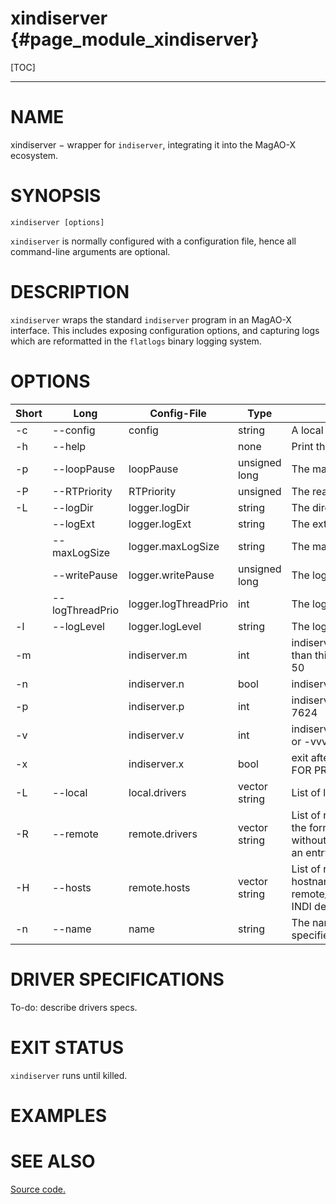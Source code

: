 xindiserver  {#page_module_xindiserver}
==========

[TOC]

------------------------------------------------------------------------

# NAME 

xindiserver − wrapper for `indiserver`, integrating it into the MagAO-X ecosystem.

# SYNOPSIS 

```
xindiserver [options] 
```

`xindiserver` is normally configured with a configuration file, hence all command-line arguments are optional.

# DESCRIPTION 

`xindiserver` wraps the standard `indiserver` program in an MagAO-X interface.  This includes exposing configuration options, and capturing logs which are reformatted in the `flatlogs` binary logging system.

# OPTIONS

|Short | Long            |    Config-File        |     Type          | Description  |
| ---  | ---             | ---                   |   ---             | ---          |
|   -c | --config        |    config             |   string          | A local config file |
|   -h |--help           |                       |   none            | Print this message and exit | 
|   -p | --loopPause     |    loopPause          |   unsigned long   | The main loop pause time in ns |
|   -P |--RTPriority     |   RTPriority          |   unsigned        | The real-time priority (0-99) | 
|   -L |--logDir         |   logger.logDir       |   string          | The directory for log files  | 
|      |--logExt         |   logger.logExt       |   string          | The extension for log files  | 
|      |--maxLogSize     |   logger.maxLogSize   |   string          | The maximum size of log files | 
|      |--writePause     |   logger.writePause   |   unsigned long   | The log thread pause time in ns |                                                                                                
|      | --logThreadPrio | logger.logThreadPrio  |     int           | The log thread priority   |
|   -l | --logLevel      | logger.logLevel       |     string        | The log level   | 
|   -m |                 | indiserver.m          |     int           | indiserver kills client if it gets more  than this many MB behind, default 50 |
|  -n  |                 | indiserver.n          |     bool          | indiserver: ignore /tmp/noindi 
|  -p  |                 | indiserver.p          |     int           | indiserver: alternate IP port, default 7624                   
|  -v  |                 | indiserver.v          |     int           | indiserver: log verbosity, -v, -vv or -vvv                        
|  -x  |                 | indiserver.x          |     bool          | exit after last client disconnects -- FOR PROFILING ONLY          
|  -L  | --local         | local.drivers         |    vector string  | List of local drivers to start.                                                                                                
|  -R  | --remote        | remote.drivers        |    vector string  | List of remote drivers to start, in the form of name\@hostname without the port.  Hostname needs an entry in remote.hosts                            
|  -H  | --hosts         | remote.hosts          |    vector string  | List of remote hosts, in the form of hostname[:remote_port]:local_port.  remote_port is optional if it is the INDI default.
|  -n  | --name          | name                  |    string         | The name of the application, specifies config.
    
# DRIVER SPECIFICATIONS

To-do: describe drivers specs.

# EXIT STATUS

`xindiserver` runs until killed.


# EXAMPLES


# SEE ALSO 

[Source code.](../sw_html/group__xindiserver.html)
